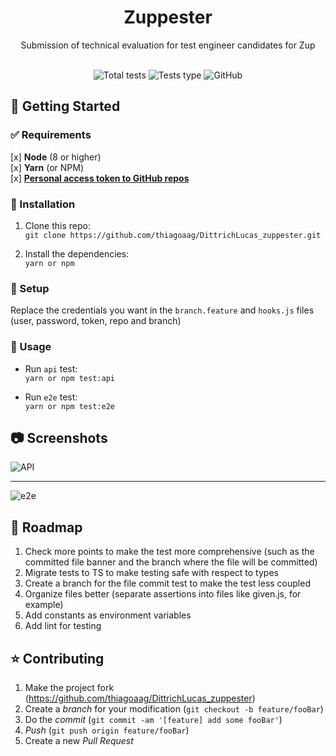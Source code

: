 <!-- Name -->
<h1 align="center">Zuppester</h1>

<!-- Badges -->
<div align="center">
    Submission of technical evaluation for test engineer candidates for Zup</a><br /><br />

<!-- Imagens de build -->
![Total tests](https://img.shields.io/badge/total%20tests-14-blue)
![Tests type](https://img.shields.io/badge/tests%20types-e2e%20and%20api-blueviolet)
![GitHub](https://img.shields.io/badge/license-MIT-brightgreen)

</div>

## 📍 Getting Started

### ✅ Requirements

[x] **Node** (8 or higher)<br />
[x] **Yarn** (or NPM)<br />
[x] [**Personal access token to GitHub repos**](https://help.github.com/en/github/authenticating-to-github/creating-a-personal-access-token-for-the-command-line)

### 🔧 Installation

1. Clone this repo:<br />
``git clone https://github.com/thiagoaag/DittrichLucas_zuppester.git``

2. Install the dependencies:<br />
``yarn or npm``

### 🚧 Setup

Replace the credentials you want in the `branch.feature` and `hooks.js` files (user, password, token, repo and branch)

### 🚀 Usage

- Run `api` test:<br />
``yarn or npm test:api``

- Run `e2e` test:<br />
``yarn or npm test:e2e``

## 📷 Screenshots

![API](https://i.imgur.com/0aff53y.png)

---

![e2e](https://i.imgur.com/PQl2M2o.png)

## 📝 Roadmap

1. Check more points to make the test more comprehensive (such as the committed file banner and the branch where the file will be committed)
1. Migrate tests to TS to make testing safe with respect to types
1. Create a branch for the file commit test to make the test less coupled
1. Organize files better (separate assertions into files like given.js, for example)
1. Add constants as environment variables
1. Add lint for testing

## ⭐ Contributing

1. Make the project fork (<https://github.com/thiagoaag/DittrichLucas_zuppester>)
1. Create a _branch_ for your modification (`git checkout -b feature/fooBar`)
1. Do the _commit_ (`git commit -am '[feature] add some fooBar'`)
1. _Push_ (`git push origin feature/fooBar`)
1. Create a new _Pull Request_
